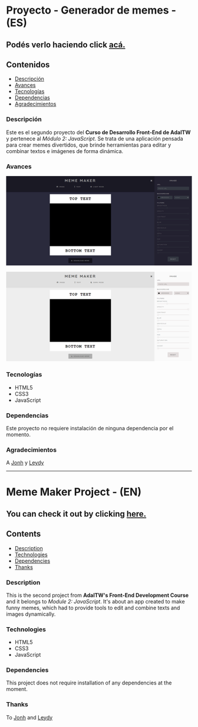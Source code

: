 # Proyecto - Generador de memes - (ES)

## Podés verlo haciendo click [acá.](https://lucilaguajardo.github.io/meme-maker-project/)

## Contenidos

* [Descripción](#descripción)
* [Avances](#avances)
* [Tecnologías](#tecnologías)
* [Dependencias](#dependencias)
* [Agradecimientos](#agradecimientos)

### Descripción

Este es el segundo proyecto del **Curso de Desarrollo Front-End de AdaITW** y pertenece al *Módulo 2: JavaScript*. Se trata de una aplicación pensada para crear memes divertidos, que brinde herramientas para editar y combinar textos e imágenes de forma dinámica.

### Avances

![Image](./img/preview-dark-mode.png)

![Image](./img/preview-light-mode.png)

### Tecnologías

* HTML5
* CSS3
* JavaScript

### Dependencias

Este proyecto no requiere instalación de ninguna dependencia por el momento.

### Agradecimientos

A [Jonh](https://github.com/Jonhks) y [Leydy](https://github.com/leydyk93)

---



# Meme Maker Project - (EN)

## You can check it out by clicking [here.](https://lucilaguajardo.github.io/meme-maker-project/)

## Contents

* [Description](#description)
* [Technologies](#technologies)
* [Dependencies](#dependencies)
* [Thanks](#thanks)

### Description

This is the second project from **AdaITW's Front-End Development Course** and it belongs to *Module 2: JavaScript*. It's about an app created to make funny memes, which had to provide tools to edit and combine texts and images dynamically.

### Technologies

* HTML5
* CSS3
* JavaScript

### Dependencies

This project does not require installation of any dependencies at the moment.

### Thanks

To [Jonh](https://github.com/Jonhks) and [Leydy](https://github.com/leydyk93)
